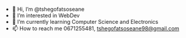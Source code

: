 - 👋 Hi, I’m @tshegofatsoseane
- 👀 I’m interested in WebDev
- 🌱 I’m currently learning Computer Science and Electronics
- 📫 How to reach me 0671255481, tshegofatsoseane98@gmail.com

<!---
tshegofatsoseane/tshegofatsoseane is a ✨ special ✨ repository because its `README.md` (this file) appears on your GitHub profile.
You can click the Preview link to take a look at your changes.
--->
